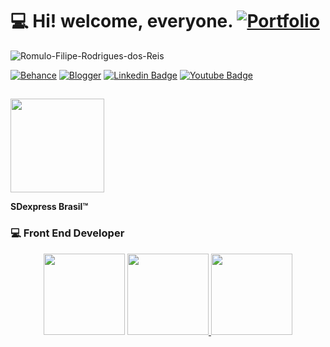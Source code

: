 # 💻 Hi! welcome, everyone. [![Portfolio](https://img.shields.io/badge/-Portfolio-%23000000.svg?style=flat-square&logo=firefox&logoColor=#FF7139=https://meu-portfolio-2021-2022.netlify.app/)](https://meu-portfolio-2021-2022.netlify.app/)
<p align="left"> <img src="https://komarev.com/ghpvc/?username=Romulo-Filipe-Rodrigues-dos-Reis&label=Profile%20views&color=0e75b6&style=flat" alt="Romulo-Filipe-Rodrigues-dos-Reis" /> </p> 

[![Behance](https://img.shields.io/badge/-Behance-1769ff?style=flat-square&logo=behance&logoColor=white=https://www.behance.net/sdexpressbrasil/appreciated)](https://www.behance.net/sdexpressbrasil/appreciated)
[![Blogger](https://img.shields.io/badge/-Blogger-FF5722?style=flat-square&logo=blogger&logoColor=white=https://sdexpresscriativo.blogspot.com/p/album.html)](https://sdexpresscriativo.blogspot.com/p/album.html)
[![Linkedin Badge](https://img.shields.io/badge/-LinkedIn-blue?style=flat-square&logo=Linkedin&logoColor=white&link=https://www.linkedin.com/in/sdexpressbrasil/)](https://www.linkedin.com/in/sdexpressbrasil/)
[![Youtube Badge](https://img.shields.io/badge/-YouTube-ff0000?style=flat-square&labelColor=ff0000&logo=youtube&logoColor=white&link=https://www.youtube.com/channel/UC_lQIwKUfXKLHTU-CFHBhng/about)](https://www.youtube.com/channel/UC_lQIwKUfXKLHTU-CFHBhng/about)
 ##
 <img src="https://meu-portfolio-2021-2022.netlify.app/src/assets/Play.png" width="150">

**SDexpress Brasil™** <br/>
 ### 💻 Front End Developer <br/> 
 <p align="center">
  <img height="130em" src="https://github-readme-streak-stats.herokuapp.com/?user=Romulo-Filipe-Rodrigues-dos-Reis&theme=dracula" />
  <a href="https://github.com/Romulo-Filipe-Rodrigues-dos-Reis">
  <img height="130em" src="https://github-readme-stats.vercel.app/api?username=Romulo-Filipe-Rodrigues-dos-Reis&show_icons=true&theme=dracula&include_all_commits=true&count_private=true"/>
  <img height="130em" src="https://github-readme-stats.vercel.app/api/top-langs/?username=Romulo-Filipe-Rodrigues-dos-Reis&layout=compact&langs_count=16&theme=dracula"/> 
</p>
